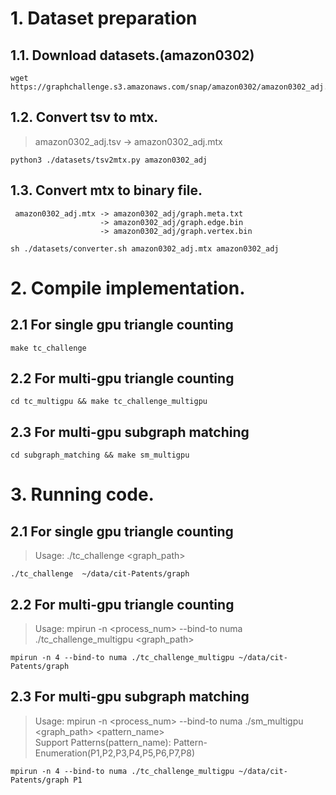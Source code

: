 # 1. Dataset preparation
## 1.1. Download datasets.(amazon0302)

```
wget https://graphchallenge.s3.amazonaws.com/snap/amazon0302/amazon0302_adj.tsv
```

## 1.2. Convert tsv to mtx.


> amazon0302_adj.tsv -> amazon0302_adj.mtx

```
python3 ./datasets/tsv2mtx.py amazon0302_adj
```

## 1.3. Convert mtx to binary file.
```
 amazon0302_adj.mtx -> amazon0302_adj/graph.meta.txt  
                    -> amazon0302_adj/graph.edge.bin 
                    -> amazon0302_adj/graph.vertex.bin
```

```
sh ./datasets/converter.sh amazon0302_adj.mtx amazon0302_adj
```


# 2. Compile implementation.
## 2.1 For single gpu triangle counting
```
make tc_challenge
```

## 2.2 For multi-gpu triangle counting
```
cd tc_multigpu && make tc_challenge_multigpu
```

## 2.3 For multi-gpu subgraph matching 
```
cd subgraph_matching && make sm_multigpu
```

# 3. Running code.
## 2.1 For single gpu triangle counting
>Usage: ./tc_challenge  <graph_path>

```
./tc_challenge  ~/data/cit-Patents/graph
```

## 2.2 For multi-gpu triangle counting
>Usage: mpirun -n <process_num> --bind-to numa ./tc_challenge_multigpu  <graph_path>

```
mpirun -n 4 --bind-to numa ./tc_challenge_multigpu ~/data/cit-Patents/graph
```

## 2.3 For multi-gpu subgraph matching 
>Usage: mpirun -n  <process_num> --bind-to numa  ./sm_multigpu <graph_path> <pattern_name>  
>Support Patterns(pattern_name): Pattern-Enumeration(P1,P2,P3,P4,P5,P6,P7,P8)

```
mpirun -n 4 --bind-to numa ./tc_challenge_multigpu ~/data/cit-Patents/graph P1
```
